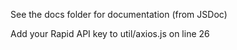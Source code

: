 See the docs folder for documentation (from JSDoc)

Add your Rapid API key to util/axios.js on line 26